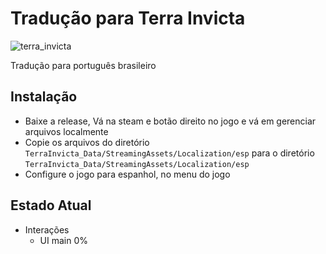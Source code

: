   # Tradução para Terra Invicta

![terra_invicta](https://user-images.githubusercontent.com/38070920/235264147-33e27bed-3a82-4d2b-8d86-32c752c01481.png)


   Tradução para português brasileiro

## Instalação

 + Baixe a release, Vá na steam e botão direito no jogo e vá em gerenciar arquivos localmente
 + Copie os arquivos do diretório `TerraInvicta_Data/StreamingAssets/Localization/esp` para o diretório `TerraInvicta_Data/StreamingAssets/Localization/esp`
 + Configure o jogo para espanhol, no menu do jogo

## Estado Atual

 + Interações
	+ UI main 0%
